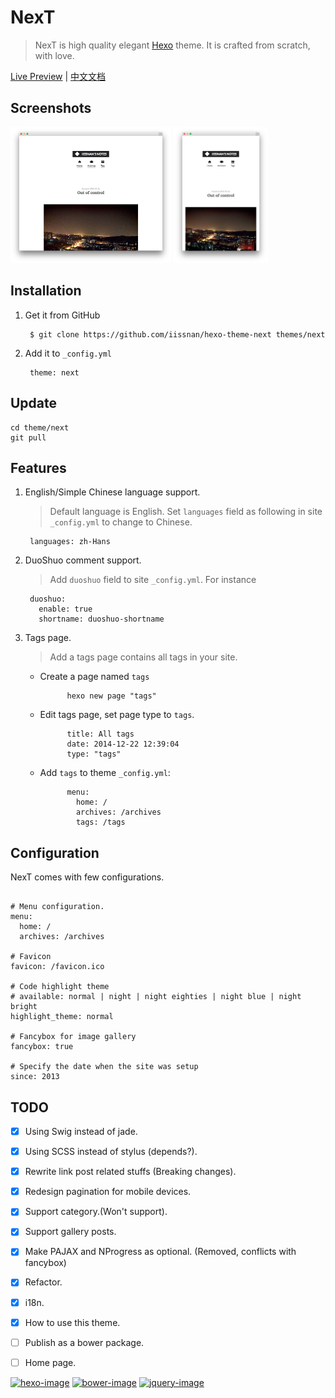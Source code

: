 # NexT

> NexT is high quality elegant [Hexo](http://hexo.io) theme. It is crafted from scratch, with love.


[Live Preview](http://notes.iissnan.com)  |  [中文文档](README-zh.md)

## Screenshots

<p style="overflow:hidden">
  <img src="screenshots/desktop.png" style="max-width: 51%" />
  <img src="screenshots/mobile.png" style="max-width: 30%" />
</p>


## Installation

1. Get it from GitHub

        $ git clone https://github.com/iissnan/hexo-theme-next themes/next

2. Add it to `_config.yml`

        theme: next


## Update

```
cd theme/next
git pull
```

## Features

1. English/Simple Chinese language support.

    > Default language is English.
    > Set `languages` field as following in site `_config.yml` to change to Chinese.

        languages: zh-Hans

2. DuoShuo comment support.

    > Add `duoshuo` field to site `_config.yml`. For instance

        duoshuo:
          enable: true
          shortname: duoshuo-shortname

3. Tags page.

    > Add a tags page contains all tags in your site.

    - Create a page named `tags`

                hexo new page "tags"

    - Edit tags page, set page type to `tags`.

                title: All tags
                date: 2014-12-22 12:39:04
                type: "tags"

    - Add `tags` to theme `_config.yml`:

                menu:
                  home: /
                  archives: /archives
                  tags: /tags


## Configuration

NexT comes with few configurations.

```

# Menu configuration.
menu:
  home: /
  archives: /archives

# Favicon
favicon: /favicon.ico

# Code highlight theme
# available: normal | night | night eighties | night blue | night bright
highlight_theme: normal

# Fancybox for image gallery
fancybox: true

# Specify the date when the site was setup
since: 2013

```


## TODO

- [x] Using Swig instead of jade.
- [x] Using SCSS instead of stylus (depends?).
- [x] Rewrite link post related stuffs (Breaking changes).
- [x] Redesign pagination for mobile devices.
- [x] Support category.(Won't support).
- [x] Support gallery posts.
- [x] Make PAJAX and NProgress as optional. (Removed, conflicts with fancybox)
- [x] Refactor.
- [x] i18n.
- [x] How to use this theme.
- [ ] Publish as a bower package.
- [ ] Home page.


[![hexo-image]][hexo-url]
[![bower-image]][bower-url]
[![jquery-image]][jquery-url]

[hexo-image]: http://img.shields.io/badge/Hexo-2.4+-2BAF2B.svg?style=flat-square
[hexo-url]: http://hexo.io
[bower-image]: http://img.shields.io/badge/Bower-Powered-2BAF2B.svg?style=flat-square
[bower-url]: http://bower.io
[jquery-image]: https://img.shields.io/badge/jquery-1.9-blue.svg?style=flat-square
[jquery-url]: http://jquery.com/